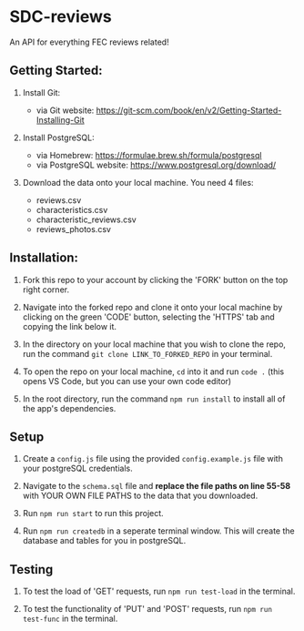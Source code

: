 # SDC-reviews
An API for everything FEC reviews related!

## Getting Started: 
1. Install Git:
   - via Git website: https://git-scm.com/book/en/v2/Getting-Started-Installing-Git

2. Install PostgreSQL:
   - via Homebrew: https://formulae.brew.sh/formula/postgresql
   - via PostgreSQL website: https://www.postgresql.org/download/

3. Download the data onto your local machine. You need 4 files:
   - reviews.csv
   - characteristics.csv
   - characteristic_reviews.csv
   - reviews_photos.csv

## Installation:
1. Fork this repo to your account by clicking the 'FORK' button on the top right corner.

2. Navigate into the forked repo and clone it onto your local machine by clicking on the green 'CODE' button, selecting the 'HTTPS' tab and copying the link below it.

3. In the directory on your local machine that you wish to clone the repo, run the command `git clone LINK_TO_FORKED_REPO` in your terminal.

4. To open the repo on your local machine, `cd` into it and run `code .` (this opens VS Code, but you can use your own code editor)

5. In the root directory, run the command `npm run install` to install all of the app's dependencies.

## Setup
1. Create a `config.js` file using the provided `config.example.js` file with your postgreSQL credentials.

2. Navigate to the `schema.sql` file and **replace the file paths on line 55-58** with YOUR OWN FILE PATHS to the data that you downloaded.

3. Run `npm run start` to run this project.

4. Run `npm run createdb` in a seperate terminal window. This will create the database and tables for you in postgreSQL.

## Testing
1. To test the load of 'GET' requests, run `npm run test-load` in the terminal.

2. To test the functionality of 'PUT' and 'POST' requests, run `npm run test-func` in the terminal.
